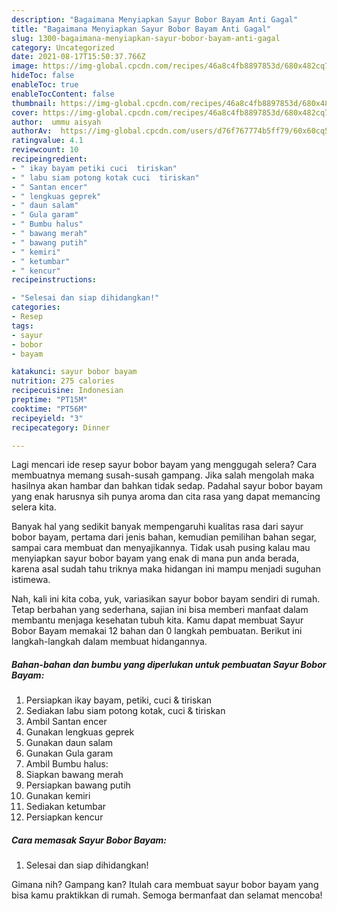 ```yaml
---
description: "Bagaimana Menyiapkan Sayur Bobor Bayam Anti Gagal"
title: "Bagaimana Menyiapkan Sayur Bobor Bayam Anti Gagal"
slug: 1300-bagaimana-menyiapkan-sayur-bobor-bayam-anti-gagal
category: Uncategorized
date: 2021-08-17T15:50:37.766Z
image: https://img-global.cpcdn.com/recipes/46a8c4fb8897853d/680x482cq70/sayur-bobor-bayam-foto-resep-utama.jpg
hideToc: false
enableToc: true
enableTocContent: false
thumbnail: https://img-global.cpcdn.com/recipes/46a8c4fb8897853d/680x482cq70/sayur-bobor-bayam-foto-resep-utama.jpg
cover: https://img-global.cpcdn.com/recipes/46a8c4fb8897853d/680x482cq70/sayur-bobor-bayam-foto-resep-utama.jpg
author:  ummu aisyah
authorAv:  https://img-global.cpcdn.com/users/d76f767774b5ff79/60x60cq50/avatar.jpg
ratingvalue: 4.1
reviewcount: 10
recipeingredient:
- " ikay bayam petiki cuci  tiriskan"
- " labu siam potong kotak cuci  tiriskan"
- " Santan encer"
- " lengkuas geprek"
- " daun salam"
- " Gula garam"
- " Bumbu halus"
- " bawang merah"
- " bawang putih"
- " kemiri"
- " ketumbar"
- " kencur"
recipeinstructions:

- "Selesai dan siap dihidangkan!"
categories:
- Resep
tags:
- sayur
- bobor
- bayam

katakunci: sayur bobor bayam 
nutrition: 275 calories
recipecuisine: Indonesian
preptime: "PT15M"
cooktime: "PT56M"
recipeyield: "3"
recipecategory: Dinner

---
```



Lagi mencari ide resep sayur bobor bayam yang menggugah selera? Cara membuatnya memang susah-susah gampang. Jika salah mengolah maka hasilnya akan hambar dan bahkan tidak sedap. Padahal sayur bobor bayam yang enak harusnya sih punya aroma dan cita rasa yang dapat memancing selera kita.


Banyak hal yang sedikit banyak mempengaruhi kualitas rasa dari sayur bobor bayam, pertama dari jenis bahan, kemudian pemilihan bahan segar, sampai cara membuat dan menyajikannya. Tidak usah pusing kalau mau menyiapkan sayur bobor bayam yang enak di mana pun anda berada, karena asal sudah tahu triknya maka hidangan ini mampu menjadi suguhan istimewa.




Nah, kali ini kita coba, yuk, variasikan sayur bobor bayam sendiri di rumah. Tetap berbahan yang sederhana, sajian ini bisa memberi manfaat dalam membantu menjaga kesehatan tubuh kita. Kamu dapat membuat Sayur Bobor Bayam memakai 12 bahan dan 0 langkah pembuatan. Berikut ini langkah-langkah dalam membuat hidangannya.

<!--inarticleads1-->

##### Bahan-bahan dan bumbu yang diperlukan untuk pembuatan Sayur Bobor Bayam:

1. Persiapkan  ikay bayam, petiki, cuci &amp; tiriskan
1. Sediakan  labu siam potong kotak, cuci &amp; tiriskan
1. Ambil  Santan encer
1. Gunakan  lengkuas geprek
1. Gunakan  daun salam
1. Gunakan  Gula garam
1. Ambil  Bumbu halus:
1. Siapkan  bawang merah
1. Persiapkan  bawang putih
1. Gunakan  kemiri
1. Sediakan  ketumbar
1. Persiapkan  kencur




<!--inarticleads2-->

##### Cara memasak Sayur Bobor Bayam:


1. Selesai dan siap dihidangkan!



Gimana nih? Gampang kan? Itulah cara membuat sayur bobor bayam yang bisa kamu praktikkan di rumah. Semoga bermanfaat dan selamat mencoba!
